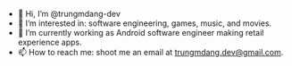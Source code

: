 - 👋 Hi, I’m @trungmdang-dev
- 👀 I’m interested in: software engineering, games, music, and movies.
- 🌱 I’m currently working as Android software engineer making retail experience apps.
- 📫 How to reach me: shoot me an email at trungmdang.dev@gmail.com. 
